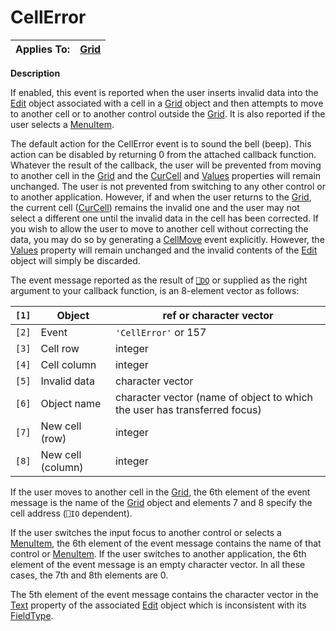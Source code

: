 



<h1 class="heading"><span class="name">CellError</span></h1>

| Applies To: | [Grid](../a-z/grid.md) |
| --- | ---  |


**Description**


If enabled, this event is reported when the user inserts invalid data into the [Edit](../a-z/edit.md) object associated with a cell in a [Grid](../a-z/grid.md) object and then attempts to move to another cell or to another control outside the [Grid](../a-z/grid.md). It is also reported if the user selects a [MenuItem](../a-z/menuitem.md).


The default action for the CellError event is to sound the bell (beep). This action can be disabled by returning 0 from the attached callback function. Whatever the result of the callback, the user will be prevented from moving to another cell in the [Grid](../a-z/grid.md) and the [CurCell](../a-z/curcell.md) and [Values](../a-z/values.md) properties will remain unchanged. The user is not prevented from switching to any other control or to another application. However, if and when the user returns to the [Grid](../a-z/grid.md), the current cell ([CurCell](../a-z/curcell.md)) remains the invalid one and the user may not select a different one until the invalid data in the cell has been corrected. If you wish to allow the user to move to another cell without correcting the data, you may do so by generating a [CellMove](../a-z/cellmove.md) event explicitly. However, the [Values](../a-z/values.md) property will remain unchanged and the invalid contents of the [Edit](../a-z/edit.md) object will simply be discarded.



The event message reported as the result of [`⎕DQ`](../../Language/System%20Functions/dq.htm) or supplied as the right argument to your callback function, is an 8-element vector as follows:


| `[1]` | Object | ref or character vector |
| --- | --- | ---  |
| `[2]` | Event | `'CellError'` or 157 |
| `[3]` | Cell row | integer |
| `[4]` | Cell column | integer |
| `[5]` | Invalid data | character vector |
| `[6]` | Object name | character vector (name of object to which the user has transferred focus) |
| `[7]` | New cell (row) | integer |
| `[8]` | New cell (column) | integer |



If the user moves to another cell in the [Grid](../a-z/grid.md), the 6th element of the event message is the name of the [Grid](../a-z/grid.md) object and elements 7 and 8 specify the cell address (`⎕IO` dependent).


If the user switches the input focus to another control or selects a [MenuItem](../a-z/menuitem.md), the 6th element of the event message contains the name of that control or [MenuItem](../a-z/menuitem.md). If the user switches to another application, the 6th element of the event message is an empty character vector. In all these cases, the 7th and 8th elements are 0.


The 5th element of the event message contains the character vector in the [Text](../a-z/text.md) property of the associated [Edit](../a-z/edit.md) object which is inconsistent with its [FieldType](../a-z/fieldtype.md).


